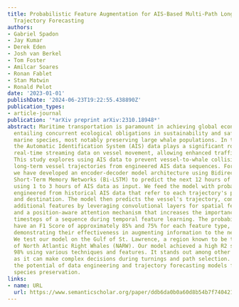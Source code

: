 ```yaml
---
title: Probabilistic Feature Augmentation for AIS-Based Multi-Path Long-Term Vessel
  Trajectory Forecasting
authors:
- Gabriel Spadon
- Jay Kumar
- Derek Eden
- Josh van Berkel
- Tom Foster
- Amilcar Soares
- Ronan Fablet
- Stan Matwin
- Ronald Pelot
date: '2023-01-01'
publishDate: '2024-06-23T19:22:55.438890Z'
publication_types:
- article-journal
publication: '*arXiv preprint arXiv:2310.18948*'
abstract: Maritime transportation is paramount in achieving global economic growth,
  entailing concurrent ecological obligations in sustainability and safeguarding endangered
  marine species, most notably preserving large whale populations. In this regard,
  the Automatic Identification System (AIS) data plays a significant role by offering
  real-time streaming data on vessel movement, allowing enhanced traffic monitoring.
  This study explores using AIS data to prevent vessel-to-whale collisions by forecasting
  long-term vessel trajectories from engineered AIS data sequences. For such a task,
  we have developed an encoder-decoder model architecture using Bidirectional Long
  Short-Term Memory Networks (Bi-LSTM) to predict the next 12 hours of vessel trajectories
  using 1 to 3 hours of AIS data as input. We feed the model with probabilistic features
  engineered from historical AIS data that refer to each trajectory's potential route
  and destination. The model then predicts the vessel's trajectory, considering these
  additional features by leveraging convolutional layers for spatial feature learning
  and a position-aware attention mechanism that increases the importance of recent
  timesteps of a sequence during temporal feature learning. The probabilistic features
  have an F1 Score of approximately 85% and 75% for each feature type, respectively,
  demonstrating their effectiveness in augmenting information to the neural network.
  We test our model on the Gulf of St. Lawrence, a region known to be the habitat
  of North Atlantic Right Whales (NARW). Our model achieved a high R2 score of over
  98% using various techniques and features. It stands out among other approaches
  as it can make complex decisions during turnings and path selection. Our study highlights
  the potential of data engineering and trajectory forecasting models for marine life
  species preservation.
links:
- name: URL
  url: https://www.semanticscholar.org/paper/ddb6da0b0a60d8b54b7f740421170b0b287110e7
---
```

